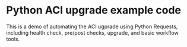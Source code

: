 # Python ACI upgrade example code
This is a demo of automating the ACI ugprade using Python Requests, including health check, pre/post checks, upgrade, and basic workflow tools.

